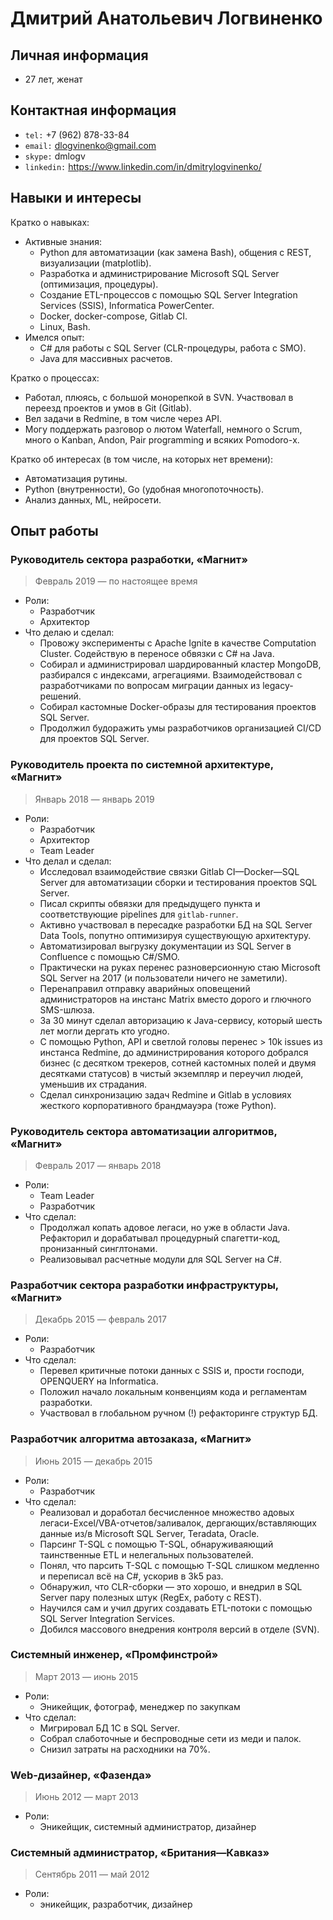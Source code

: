 # Дмитрий Анатольевич Логвиненко
## Личная информация

- 27 лет, женат


## Контактная информация

- `tel:` +7 (962) 878-33-84 
- `email:` dlogvinenko@gmail.com
- `skype:` dmlogv
- `linkedin:` https://www.linkedin.com/in/dmitrylogvinenko/


## Навыки и интересы

Кратко о навыках:

- Активные знания:
    - Python для автоматизации (как замена Bash), общения с REST, визуализации (matplotlib).
    - Разработка и администрирование Microsoft SQL Server (оптимизация, процедуры).
    - Создание ETL-процессов с помощью SQL Server Integration Services (SSIS), Informatica  PowerCenter.
    - Docker, docker-compose, Gitlab CI.
    - Linux, Bash.
- Имелся опыт:
    - С# для работы с SQL Server (CLR-процедуры, работа с SMO).
    - Java для массивных расчетов.

Кратко о процессах:

- Работал, плюясь, с большой монорепкой в SVN. Участвовал в переезд проектов и умов в Git (Gitlab).
- Вел задачи в Redmine, в том числе через API.
- Могу поддержать разговор о лютом Waterfall, немного о Scrum, много о Kanban, Andon, Pair programming и всяких Pomodoro-х.

Кратко об интересах (в том числе, на которых нет времени):

- Автоматизация рутины.
- Python (внутренности), Go (удобная многопоточность).
- Анализ данных, ML, нейросети.


## Опыт работы
### Руководитель сектора разработки, «Магнит»

> Февраль 2019 — по настоящее время

- Роли:
    - Разработчик
    - Архитектор
- Что делаю и сделал:
    - Провожу эксперименты с Apache Ignite в качестве Computation Cluster. Содействую в переносе обвязки с C# на Java.
    - Собирал и администрировал шардированный кластер MongoDB, разбирался с индексами, агрегациями. Взаимодействовал с разработчиками по вопросам миграции данных из legacy-решений.
    - Собирал кастомные Docker-образы для тестирования проектов SQL Server.
    - Продолжил будоражить умы разработчиков организацией CI/CD для проектов SQL Server.


### Руководитель проекта по системной архитектуре, «Магнит»

> Январь 2018 — январь 2019

- Роли:
    - Разработчик
    - Архитектор
    - Team Leader
- Что делал и сделал:
    - Исследовал взаимодействие связки Gitlab CI—Docker—SQL Server для автоматизации сборки и тестирования проектов SQL Server.
    - Писал скрипты обвязки для предыдущего пункта и соответствующие pipelines для `gitlab-runner`.
    - Активно участвовал в пересадке разработки БД на SQL Server Data Tools, попутно оптимизируя существующую архитектуру.
    - Автоматизировал выгрузку документации из SQL Server в Confluence с помощью C#/SMO.
    - Практически на руках перенес разноверсионную стаю Microsoft SQL Server на 2017 (и пользователи ничего не заметили).
    - Перенаправил отправку аварийных оповещений администраторов на инстанс Matrix вместо дорого и глючного SMS-шлюза.
    - За 30 минут сделал авторизацию к Java-сервису, который шесть лет могли дергать кто угодно.
    - С помощью Python, API и светлой головы перенес > 10k issues из инстанса Redmine, до администрирования которого добрался бизнес (с десятком трекеров, сотней кастомных полей и двумя десятками статусов) в чистый экземпляр и переучил людей, уменьшив их страдания.
    - Сделал синхронизацию задач Redmine и Gitlab в условиях жесткого корпоративного брандмауэра (тоже Python).


### Руководитель сектора автоматизации алгоритмов, «Магнит»

> Февраль 2017 — январь 2018

- Роли:
    - Team Leader
    - Разработчик 
- Что сделал:
    - Продолжал копать адовое легаси, но уже в области Java. Рефакторил и дорабатывал процедурный спагетти-код, пронизанный синглтонами.
    - Реализовывал расчетные модули для SQL Server на C#.


### Разработчик сектора разработки инфраструктуры, «Магнит»

> Декабрь 2015 — февраль 2017

- Роли:
    - Разработчик
- Что сделал:
    - Перевел критичные потоки данных с SSIS и, прости господи, OPENQUERY на Informatica.
    - Положил начало локальным конвенциям кода и регламентам разработки.
    - Участвовал в глобальном ручном (!) рефакторинге структур БД.


### Разработчик алгоритма автозаказа, «Магнит»

> Июнь 2015 — декабрь 2015

- Роли:
    - Разработчик
- Что сделал:
    - Реализовал и доработал бесчисленное множество адовых легаси-Excel/VBA-отчетов/заливалок, дергающих/вставляющих данные из/в Microsoft SQL Server, Teradata, Oracle.
    - Парсинг T-SQL с помощью T-SQL, обнаруживаяющий таинственные ETL и нелегальных пользователей.
    - Понял, что парсить T-SQL с помощью T-SQL слишком медленно и переписал всё на C#, ускорив в 3k5 раз.
    - Обнаружил, что CLR-сборки — это хорошо, и внедрил в SQL Server пару полезных штук (RegEx, работу с REST).
    - Научился сам и учил других создавать ETL-потоки с помощью SQL Server Integration Services.
    - Добился массового внедрения контроля версий в отделе (SVN).


### Системный инженер, «Промфинстрой»

> Март 2013 — июнь 2015

- Роли:
    - Эникейщик, фотограф, менеджер по закупкам
- Что сделал:
    - Мигрировал БД 1С в SQL Server.
    - Собрал слаботочные и беспроводные сети из меди и палок.
    - Снизил затраты на расходники на 70%.


### Web-дизайнер, «Фазенда»

> Июнь 2012 — март 2013

- Роли:
    - Эникейщик, системный администратор, дизайнер


### Системный администратор, «Британия—Кавказ»

> Сентябрь 2011 — май 2012

- Роли:
    - эникейщик, разработчик, дизайнер
